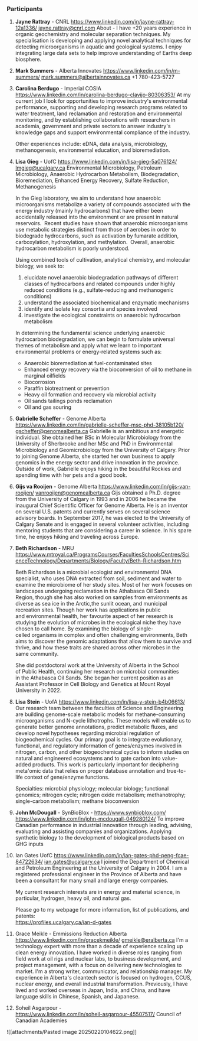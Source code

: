 ### Participants 

1. **Jayne Rattray** - CNRL 
	https://www.linkedin.com/in/jayne-rattray-12a1336/
	jayne.rattray@cnrl.com
	About - I have +20 years experience in organic geochemistry and molecular separation techniques. My specialisation is developing and applying novel analytical techniques for detecting microorganisms in aquatic and geological systems. I enjoy integrating large data sets to help improve understanding of Earths deep biosphere.

2. **Mark Summers** - Alberta Innovates
	https://www.linkedin.com/in/m-summers/
	mark.summers@albertainnovates.ca
	+1 780-423-5727

3. **Carolina Berdugo** - Imperial  COSIA 
	https://www.linkedin.com/in/carolina-berdugo-clavijo-80306353/
	At my current job I look for opportunities to improve industry's environmental performance, supporting and developing research programs related to water treatment, land reclamation and restoration and environmental monitoring, and by establishing collaborations with researchers in academia, government and private sectors to answer industry's knowledge gaps and support environmental compliance of the industry.  
  
	Other experiences include: eDNA, data analysis, microbiology, methanogenesis, environmental education, and bioremediation.

4. **Lisa Gieg** - UofC
	 https://www.linkedin.com/in/lisa-gieg-5a076124/
	 lmgieg@ucalgary.ca
	 Environmental Microbiology, Petroleum Microbiology, Anaerobic Hydrocarbon Metabolism, Biodegradation, Bioremediation, Enhanced Energy Recovery, Sulfate Reduction, Methanogenesis

	In the Gieg laboratory, we aim to understand how anaerobic microorganisms metabolize a variety of compounds associated with the energy industry (mainly hydrocarbons) that have either been accidentally released into the environment or are present in natural reservoirs.  Recent studies have shown that anaerobic microorganisms use metabolic strategies distinct from those of aerobes in order to biodegrade hydrocarbons, such as activation by fumarate addition, carboxylation, hydroxylation, and methylation.  Overall, anaerobic hydrocarbon metabolism is poorly understood.  

	Using combined tools of cultivation, analytical chemistry, and molecular biology, we seek to: 

	1. elucidate novel anaerobic biodegradation pathways of different classes of hydrocarbons and related compounds under highly reduced conditions (e.g., sulfate-reducing and methanogenic conditions)  
	2. understand the associated biochemical and enzymatic mechanisms 
	3. identify and isolate key consortia and species involved 
	4. investigate the ecological constraints on anaerobic hydrocarbon metabolism

	In determining the fundamental science underlying anaerobic hydrocarbon biodegradation, we can begin to formulate universal themes of metabolism and apply what we learn to important environmental problems or energy-related systems such as:

	- Anaerobic bioremediation at fuel-contaminated sites
	- Enhanced energy recovery via the bioconversion of oil to methane in marginal oilfields
	- Biocorrosion
	- Paraffin biotreatment or prevention
	- Heavy oil formation and recovery via microbial activity
	- Oil sands tailings ponds reclamation
	- Oil and gas souring

5. **Gabrielle Scheffer** - Genome Alberta
	https://www.linkedin.com/in/gabrielle-scheffer-msc-phd-38105b120/
	gscheffer@genomealberta.ca
	Gabrielle is an ambitious and energetic individual. She obtained her BSc in Molecular Microbiology from the University of Sherbrooke and her MSc and PhD in Environmental Microbiology and Geomicrobiology from the University of Calgary. Prior to joining Genome Alberta, she started her own business to apply genomics in the energy sector and drive innovation in the province. Outside of work, Gabrielle enjoys hiking in the beautiful Rockies and spending time with her pets and a good book.

6. **Gijs va Rooijen** - Genome Alberta
	https://www.linkedin.com/in/gijs-van-rooijen/
	vanrooijen@genomealberta.ca
	Gijs obtained a Ph.D. degree from the University of Calgary in 1993 and in 2006 he became the inaugural Chief Scientific Officer for Genome Alberta. He is an inventor on several U.S. patents and currently serves on several science advisory boards. In September 2017, he was elected to the University of Calgary Senate and is engaged in several volunteer activities, including mentoring students that are considering a career in science. In his spare time, he enjoys hiking and traveling across Europe.

7. **Beth Richardson** - MRU
	https://www.mtroyal.ca/ProgramsCourses/FacultiesSchoolsCentres/ScienceTechnology/Departments/Biology/Faculty/Beth-Richardson.htm

	Beth Richardson is a microbial ecologist and environmental DNA specialist, who uses DNA extracted from soil, sediment and water to examine the microbiome of her study sites. Most of her work focuses on landscapes undergoing reclamation in the Athabasca Oil Sands Region, though she has also worked on samples from environments as diverse as sea ice in the Arctic,the sunlit ocean, and municipal recreation sites. Though her work has applications in public and environmental health, her favourite aspect of her research is studying the evolution of microbes in the ecological niche they have chosen to call home. By examining the biology of single-celled organisms in complex and often challenging environments, Beth aims to discover the genomic adaptations that allow them to survive and thrive, and how these traits are shared across other microbes in the same community.

	She did postdoctoral work at the University of Alberta in the School of Public Health, continuing her research on microbial communities in the Athabasca Oil Sands. She began her current position as an Assistant Professor in Cell Biology and Genetics at Mount Royal University in 2022.

8. **Lisa Stein** - UofA
	https://www.linkedin.com/in/lisa-y-stein-b4b06613/
	Our research team between the faculties of Science and Engineering are building genome-scale metabolic models for methane-consuming microorganisms and N-cycle lithotrophs. These models will enable us to generate better genome annotations, predict metabolic fluxes, and develop novel hypotheses regarding microbial regulation of biogeochemical cycles. Our primary goal is to integrate evolutionary, functional, and regulatory information of genes/enzymes involved in nitrogen, carbon, and other biogeochemical cycles to inform studies on natural and engineered ecosystems and to gate carbon into value-added products. This work is particularly important for deciphering meta'omic data that relies on proper database annotation and true-to-life context of gene/enzyme functions.  
  
	Specialties: microbial physiology; molecular biology; functional genomics; nitrogen cycle; nitrogen oxide metabolism; methanotrophy; single-carbon metabolism; methane bioconversion

9. **John McDougall** - SynBioBlox - https://www.synbioblox.com/ 
	https://www.linkedin.com/in/john-mcdougall-049280124/
	To improve Canadian performance in industrial innovation through leading, advising, evaluating and assisting companies and organizations.
	Applying synthetic biology to the development of biological products based on GHG inputs


10. Ian Gates UofC
	https://www.linkedin.com/in/ian-gates-phd-peng-fcae-84722634/
	ian.gates@ucalgary.ca
	I joined the Department of Chemical and Petroleum Engineering at the University of Calgary in 2004. I am a registered professional engineer in the Province of Alberta and have been a consultant for many small and large energy companies.  
  
	My current research interests are in energy and material science, in particular, hydrogen, heavy oil, and natural gas.  
  
	Please go to my webpage for more information, list of publications, and patents:  
https://profiles.ucalgary.ca/ian-d-gates


11. Grace Meikle - Emmissions Reduction Alberta
	https://www.linkedin.com/in/gracekmeikle/
	gmeikle@eralberta.ca
	I'm a technology expert with more than a decade of experience scaling up clean energy innovation. I have worked in diverse roles ranging from field work at oil rigs and nuclear labs, to business development, and project management, with a focus on delivering new technologies to market. I'm a strong writer, communicator, and relationship manager. My experience in Alberta's cleantech sector is focused on hydrogen, CCUS, nuclear energy, and overall industrial transformation. Previously, I have lived and worked overseas in Japan, India, and China, and have language skills in Chinese, Spanish, and Japanese.

12. Soheil Asgarpour -  
	 https://www.linkedin.com/in/soheil-asgarpour-45507517/
	 Council of Canadian Academies

![[attachments/Pasted image 20250220104622.png]]


